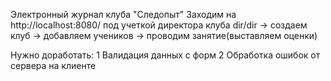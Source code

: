 Электронный журнал клуба "Следопыт"
Заходим на http://localhost:8080/ под учеткой директора клуба dir/dir -> создаем клуб -> добавляем учеников -> проводим
занятие(выставляем оценки)

Нужно доработать:
1 Валидация данных с форм
2 Обработка ошибок от сервера на клиенте
